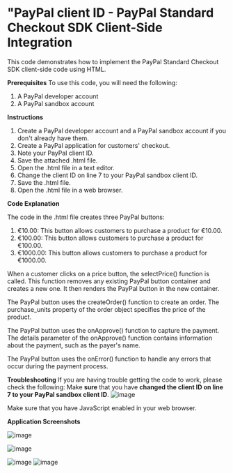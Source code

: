 # "PayPal client ID - PayPal Standard Checkout SDK Client-Side Integration
This code demonstrates how to implement the PayPal Standard Checkout SDK client-side code using HTML.

**Prerequisites**
To use this code, you will need the following:

1. A PayPal developer account
2. A PayPal sandbox account

**Instructions**
1. Create a PayPal developer account and a PayPal sandbox account if you don't already have them.
2. Create a PayPal application for customers' checkout.
3. Note your PayPal client ID.
4. Save the attached .html file.
5. Open the .html file in a text editor.
6. Change the client ID on line 7 to your PayPal sandbox client ID.
7. Save the .html file.
8. Open the .html file in a web browser.

**Code Explanation**

The code in the .html file creates three PayPal buttons:

1. €10.00: This button allows customers to purchase a product for €10.00.
2. €100.00: This button allows customers to purchase a product for €100.00.
3. €1000.00: This button allows customers to purchase a product for €1000.00.
   
When a customer clicks on a price button, the selectPrice() function is called. This function removes any existing PayPal button container and creates a new one. It then renders the PayPal button in the new container.

The PayPal button uses the createOrder() function to create an order. The purchase_units property of the order object specifies the price of the product.

The PayPal button uses the onApprove() function to capture the payment. The details parameter of the onApprove() function contains information about the payment, such as the payer's name.

The PayPal button uses the onError() function to handle any errors that occur during the payment process.



**Troubleshooting**
If you are having trouble getting the code to work, please check the following:
Make **sure** that you have **changed the client ID on line 7 to your PayPal sandbox client ID**.
![image](https://github.com/AlexandrosGazis/PayPalHTML/assets/38253545/eb682845-05dd-486e-838d-947581dae9b1)

Make sure that you have JavaScript enabled in your web browser.


**Application Screenshots**

![image](https://github.com/AlexandrosGazis/PayPalHTML/assets/38253545/f064f4be-9d58-481a-84ef-60d90f028ec5)

![image](https://github.com/AlexandrosGazis/PayPalHTML/assets/38253545/d72f4d7f-8fb2-4ad5-a08c-d7874c79759d)




![image](https://github.com/AlexandrosGazis/PayPalHTML/assets/38253545/9999af5f-92a6-4604-ac2a-5cd820dcb84d)
![image](https://github.com/AlexandrosGazis/PayPalHTML/assets/38253545/09566db9-b543-401f-9c2b-2a7fbf13d076)
